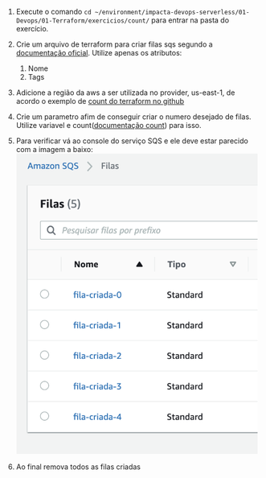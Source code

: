 1. Execute o comando `cd ~/environment/impacta-devops-serverless/01-Devops/01-Terraform/exercicios/count/` para entrar na pasta do exercício.
2. Crie um arquivo de terraform para criar filas sqs segundo a [documentação oficial](https://registry.terraform.io/providers/hashicorp/aws/latest/docs/resources/sqs_queue). Utilize apenas os atributos:
   1. Nome
   2. Tags
3. Adicione a região da aws a ser utilizada no provider, us-east-1, de acordo o exemplo de [count do terraform no github](https://github.com/terraform-providers/terraform-provider-aws/blob/master/examples/count/main.tf)
4. Crie um parametro afim de conseguir criar o numero desejado de filas. Utilize variavel e count([documentação count](https://www.terraform.io/docs/configuration-0-11/interpolation.html#count-information)) para isso.
5. Para verificar vá ao console do serviço SQS e ele deve estar parecido com a imagem a baixo:
![](img/sqs-to-be.png)

6. Ao final remova todos as filas criadas
